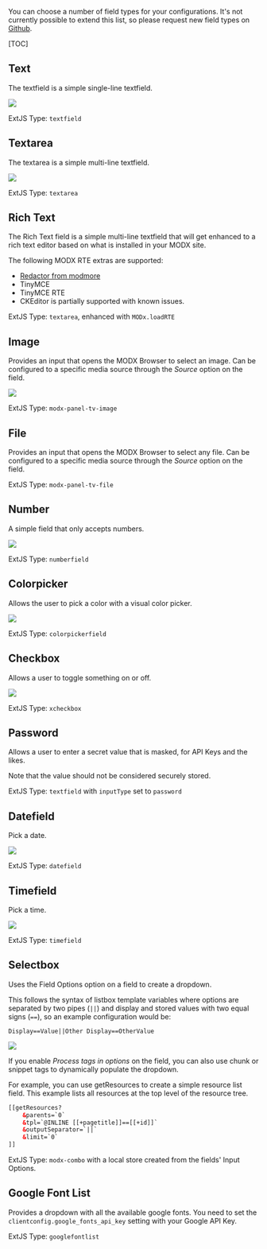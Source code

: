 You can choose a number of field types for your configurations. It's not currently possible to extend this list, so please request new field types on [Github](https://github.com/modmore/ClientConfig/issues).

[TOC]


## Text

The textfield is a simple single-line textfield.

![](https://www.modmore.com/assets/uploads/2014/02/6.png)

ExtJS Type: `textfield`

## Textarea

The textarea is a simple multi-line textfield.

![](https://www.modmore.com/assets/uploads/2014/02/5.png)

ExtJS Type: `textarea`

## Rich Text

The Rich Text field is a simple multi-line textfield that will get enhanced to a rich text editor based on what is installed in your MODX site. 

The following MODX RTE extras are supported:

- [Redactor from modmore](https://www.modmore.com/redactor/) 
- TinyMCE
- TinyMCE RTE
- CKEditor is partially supported with known issues.

ExtJS Type: `textarea`, enhanced with `MODx.loadRTE`

## Image

Provides an input that opens the MODX Browser to select an image. Can be configured to a specific media source through the _Source_ option on the field.

![](https://www.modmore.com/assets/uploads/2014/02/4.png)

ExtJS Type: `modx-panel-tv-image`

## File

Provides an input that opens the MODX Browser to select any file. Can be configured to a specific media source through the _Source_ option on the field.

ExtJS Type: `modx-panel-tv-file`

## Number

A simple field that only accepts numbers.

![](https://www.modmore.com/assets/uploads/2014/02/7.png)

ExtJS Type: `numberfield`

## Colorpicker

Allows the user to pick a color with a visual color picker.

![](https://www.modmore.com/assets/uploads/2014/02/1.png)

ExtJS Type: `colorpickerfield`

## Checkbox

Allows a user to toggle something on or off.

![](https://www.modmore.com/assets/uploads/2014/02/2.png)

ExtJS Type: `xcheckbox`

## Password

Allows a user to enter a secret value that is masked, for API Keys and the likes. 

Note that the value should not be considered securely stored. 

ExtJS Type: `textfield` with `inputType` set to `password`

## Datefield

Pick a date.

![](https://www.modmore.com/assets/uploads/2014/02/9.png)

ExtJS Type: `datefield`

## Timefield

Pick a time.

![](https://www.modmore.com/assets/uploads/2014/02/8.png)

ExtJS Type: `timefield`

## Selectbox

Uses the Field Options option on a field to create a dropdown.

This follows the syntax of listbox template variables where options are separated by two pipes (`||`) and display and stored values with two equal signs (`==`), so an example configuration would be:

`Display==Value||Other Display==OtherValue`

![](https://www.modmore.com/assets/uploads/2014/02/10.png)

If you enable _Process tags in options_ on the field, you can also use chunk or snippet tags to dynamically populate the dropdown. 

For example, you can use getResources to create a simple resource list field. This example lists all resources at the top level of the resource tree.

````html
[[getResources?
    &parents=`0`
    &tpl=`@INLINE [[+pagetitle]]==[[+id]]`
    &outputSeparator=`||`
    &limit=`0`
]]
````

ExtJS Type: `modx-combo` with a local store created from the fields' Input Options. 

## Google Font List

Provides a dropdown with all the available google fonts. You need to set the `clientconfig.google_fonts_api_key` setting with your Google API Key.

ExtJS Type: `googlefontlist`
